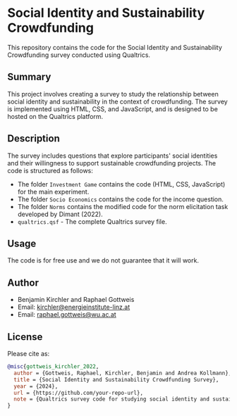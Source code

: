 # Social Identity and Sustainability Crowdfunding

This repository contains the code for the Social Identity and Sustainability Crowdfunding survey conducted using Qualtrics.

## Summary

This project involves creating a survey to study the relationship between social identity and sustainability in the context of crowdfunding. The survey is implemented using HTML, CSS, and JavaScript, and is designed to be hosted on the Qualtrics platform.

## Description

The survey includes questions that explore participants' social identities and their willingness to support sustainable crowdfunding projects. The code is structured as follows:

- The folder `Investment Game` contains the code (HTML, CSS, JavaScript) for the main experiment.
- The folder `Socio Economics` contains the code for the income question.
- The folder `Norms` contains the modified code for the norm elicitation task developed by Dimant (2022).
- `qualtrics.qsf` - The complete Qualtrics survey file.

## Usage

The code is for free use and we do not guarantee that it will work.

## Author

- Benjamin Kirchler and Raphael Gottweis
- Email: [kirchler@energieinstitute-linz.at](mailto:kirchler@energieinstitute-linz.at)
- Email: [raphael.gottweis@wu.ac.at](mailto:raphael.gottweis@wu.ac.at)

## License

Please cite as:

```bibtex
@misc{gottweis_kirchler_2022,
  author = {Gottweis, Raphael, Kirchler, Benjamin and Andrea Kollmann},
  title = {Social Identity and Sustainability Crowdfunding Survey},
  year = {2024},
  url = {https://github.com/your-repo-url},
  note = {Qualtrics survey code for studying social identity and sustainability in crowdfunding.}
}

